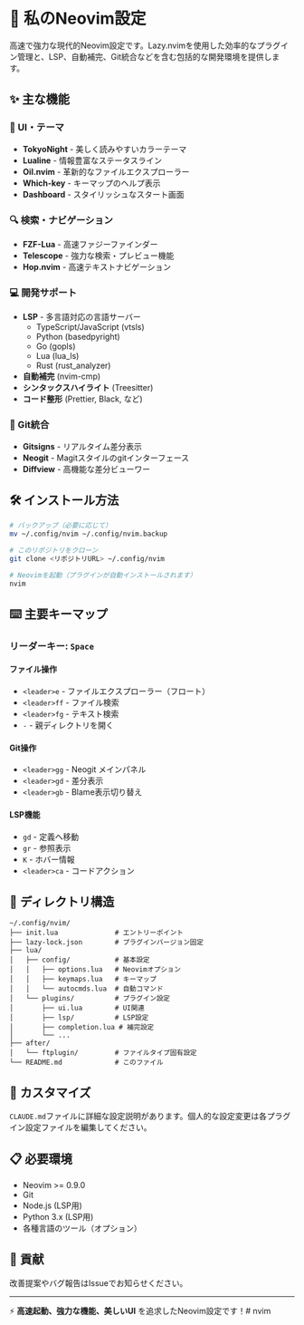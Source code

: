 # 🚀 私のNeovim設定

高速で強力な現代的Neovim設定です。Lazy.nvimを使用した効率的なプラグイン管理と、LSP、自動補完、Git統合などを含む包括的な開発環境を提供します。

## ✨ 主な機能

### 🎨 UI・テーマ
- **TokyoNight** - 美しく読みやすいカラーテーマ
- **Lualine** - 情報豊富なステータスライン
- **Oil.nvim** - 革新的なファイルエクスプローラー
- **Which-key** - キーマップのヘルプ表示
- **Dashboard** - スタイリッシュなスタート画面

### 🔍 検索・ナビゲーション
- **FZF-Lua** - 高速ファジーファインダー
- **Telescope** - 強力な検索・プレビュー機能
- **Hop.nvim** - 高速テキストナビゲーション

### 💻 開発サポート
- **LSP** - 多言語対応の言語サーバー
  - TypeScript/JavaScript (vtsls)
  - Python (basedpyright)
  - Go (gopls)
  - Lua (lua_ls)
  - Rust (rust_analyzer)
- **自動補完** (nvim-cmp)
- **シンタックスハイライト** (Treesitter)
- **コード整形** (Prettier, Black, など)

### 🔧 Git統合
- **Gitsigns** - リアルタイム差分表示
- **Neogit** - Magitスタイルのgitインターフェース
- **Diffview** - 高機能な差分ビューワー

## 🛠️ インストール方法

```bash
# バックアップ（必要に応じて）
mv ~/.config/nvim ~/.config/nvim.backup

# このリポジトリをクローン
git clone <リポジトリURL> ~/.config/nvim

# Neovimを起動（プラグインが自動インストールされます）
nvim
```

## ⌨️ 主要キーマップ

### リーダーキー: `Space`

#### ファイル操作
- `<leader>e` - ファイルエクスプローラー（フロート）
- `<leader>ff` - ファイル検索
- `<leader>fg` - テキスト検索
- `-` - 親ディレクトリを開く

#### Git操作
- `<leader>gg` - Neogit メインパネル
- `<leader>gd` - 差分表示
- `<leader>gb` - Blame表示切り替え

#### LSP機能
- `gd` - 定義へ移動
- `gr` - 参照表示
- `K` - ホバー情報
- `<leader>ca` - コードアクション

## 📁 ディレクトリ構造

```
~/.config/nvim/
├── init.lua              # エントリーポイント
├── lazy-lock.json        # プラグインバージョン固定
├── lua/
│   ├── config/           # 基本設定
│   │   ├── options.lua   # Neovimオプション
│   │   ├── keymaps.lua   # キーマップ
│   │   └── autocmds.lua  # 自動コマンド
│   └── plugins/          # プラグイン設定
│       ├── ui.lua        # UI関連
│       ├── lsp/          # LSP設定
│       ├── completion.lua # 補完設定
│       └── ...
├── after/
│   └── ftplugin/         # ファイルタイプ固有設定
└── README.md             # このファイル
```

## 🔧 カスタマイズ

`CLAUDE.md`ファイルに詳細な設定説明があります。個人的な設定変更は各プラグイン設定ファイルを編集してください。

## 📋 必要環境

- Neovim >= 0.9.0
- Git
- Node.js (LSP用)
- Python 3.x (LSP用)
- 各種言語のツール（オプション）

## 🤝 貢献

改善提案やバグ報告はIssueでお知らせください。

---

⚡ **高速起動、強力な機能、美しいUI** を追求したNeovim設定です！# nvim
